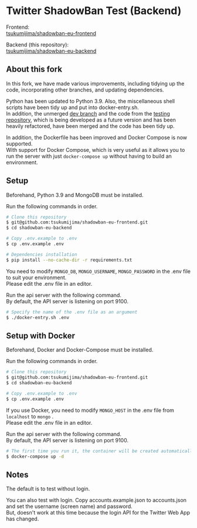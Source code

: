 
# Twitter ShadowBan Test (Backend)

Frontend:   
[tsukumijima/shadowban-eu-frontend](https://github.com/tsukumijima/shadowban-eu-frontend)

Backend (this repository):   
[tsukumijima/shadowban-eu-backend](https://github.com/tsukumijima/shadowban-eu-backend)

## About this fork

In this fork, we have made various improvements, including tidying up the code, incorporating other branches, and updating dependencies.

Python has been updated to Python 3.9. Also, the miscellaneous shell scripts have been tidy up and put into docker-entry.sh.  
In addition, the unmerged [dev branch](https://github.com/shadowban-eu/shadowban-eu-backend/tree/dev) and the code from the [testing repository](https://github.com/shadowban-eu/testing/tree/dev), which is being developed as a future version and has been heavily refactored, have been merged and the code has been tidy up.

In addition, the Dockerfile has been improved and Docker Compose is now supported.   
With support for Docker Compose, which is very useful as it allows you to run the server with just `docker-compose up` without having to build an environment.

## Setup

Beforehand, Python 3.9 and MongoDB must be installed.

Run the following commands in order.

```bash
# Clone this repository
$ git@github.com:tsukumijima/shadowban-eu-frontend.git
$ cd shadowban-eu-backend

# Copy .env.example to .env
$ cp .env.example .env

# Dependencies installation
$ pip install --no-cache-dir -r requirements.txt
```

You need to modify `MONGO_DB`, `MONGO_USERNAME`, `MONGO_PASSWORD` in the .env file to suit your environment.  
Please edit the .env file in an editor.

Run the api server with the following command.  
By default, the API server is listening on port 9100.

```bash
# Specify the name of the .env file as an argument
$ ./docker-entry.sh .env
```

## Setup with Docker

Beforehand, Docker and Docker-Compose must be installed.

Run the following commands in order.

```bash
# Clone this repository
$ git@github.com:tsukumijima/shadowban-eu-frontend.git
$ cd shadowban-eu-backend

# Copy .env.example to .env
$ cp .env.example .env
```

If you use Docker, you need to modify `MONGO_HOST` in the .env file from `localhost` to `mongo` .  
Please edit the .env file in an editor.

Run the api server with the following command.  
By default, the API server is listening on port 9100.

```bash
# The first time you run it, the container will be created automatically
$ docker-compose up -d
```

## Notes

The default is to test without login.

You can also test with login. Copy accounts.example.json to accounts.json and set the username (screen name) and password.  
But, doesn't work at this time because the login API for the Twitter Web App has changed.
